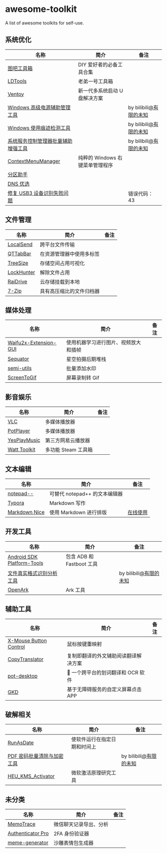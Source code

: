 # awesome-toolkit

A list of awesome toolkits for self-use.

## 系统优化

| 名称                                                                                               | 简介                            | 备注                                                            |
| -------------------------------------------------------------------------------------------------- | ------------------------------- | --------------------------------------------------------------- |
| [图吧工具箱](https://www.tbtool.cn/)                                                               | DIY 爱好者的必备工具合集        |                                                                 |
| [LDTools](https://tool.pc.wiki/)                                                                   | 老弟一号工具箱                  |                                                                 |
| [Ventoy](https://github.com/ventoy/Ventoy)                                                         | 新一代多系统启动 U 盘解决方案   |                                                                 |
| [Windows 高级电源辅助管理工具](./toolkit-without-url/Windows高级电源辅助管理工具.zip)              |                                 | by bilibili[@有限的未知](https://space.bilibili.com/1199158766) |
| [Windows 使用痕迹检测工具](./toolkit-without-url/Windows使用痕迹检测工具.zip)                      |                                 | by bilibili[@有限的未知](https://space.bilibili.com/1199158766) |
| [系统服务控制管理器批量辅助增强工具](./toolkit-without-url/系统服务控制管理器批量辅助增强工具.zip) |                                 | by bilibili[@有限的未知](https://space.bilibili.com/1199158766) |
| [ContextMenuManager](https://github.com/BluePointLilac/ContextMenuManager)                         | 纯粹的 Windows 右键菜单管理程序 |                                                                 |
| [分区助手](https://www.disktool.cn/download.html)                                                  |                                 |                                                                 |
| [DNS 优选](./toolkit-without-url/DNS优选.zip)                                                      |                                 |                                                                 |
| [修复 USB3 设备识别失败问题](https://miuiver.com/usb3-fix/)                                        |                                 | 错误代码：43                                                    |

## 文件管理

| 名称                                                | 简介                     | 备注 |
| --------------------------------------------------- | ------------------------ | ---- |
| [LocalSend](https://github.com/localsend/localsend) | 跨平台文件传输           |      |
| [QTTabBar](http://qttabbar.wikidot.com/)            | 在资源管理器中使用多标签 |      |
| [TreeSize](https://treesize.net/)                   | 存储空间占用可视化       |      |
| [LockHunter](https://lockhunter.com/)               | 解除文件占用             |      |
| [RaiDrive](https://www.raidrive.com/)               | 云存储挂载到本地         |      |
| [7-Zip](https://www.7-zip.org/)                     | 具有高压缩比的文件归档器 |      |

## 媒体处理

| 名称                                                                           | 简介                                 | 备注 |
| ------------------------------------------------------------------------------ | ------------------------------------ | ---- |
| [Waifu2x-Extension-GUI](https://github.com/AaronFeng753/Waifu2x-Extension-GUI) | 使用机器学习进行图片、视频放大和插帧 |      |
| [Sequator](https://sites.google.com/view/sequator)                             | 星空拍摄后期堆栈                     |      |
| [semi-utils](https://github.com/leslievan/semi-utils)                          | 批量添加水印                         |      |
| [ScreenToGif](https://github.com/NickeManarin/ScreenToGif)                     | 屏幕录制转 Gif                       |      |

## 影音娱乐

| 名称                                                          | 简介                | 备注 |
| ------------------------------------------------------------- | ------------------- | ---- |
| [VLC](https://www.videolan.org/)                              | 多媒体播放器        |      |
| [PotPlayer](https://potplayer.tv/)                            | 多媒体播放器        |      |
| [YesPlayMusic](https://github.com/qier222/YesPlayMusic)       | 第三方网易云播放器  |      |
| [Watt Toolkit](https://github.com/BeyondDimension/SteamTools) | 多功能 Steam 工具箱 |      |

## 文本编辑

| 名称                                                     | 简介                          | 备注                                   |
| -------------------------------------------------------- | ----------------------------- | -------------------------------------- |
| [notepad--](https://github.com/cxasm/notepad--)          | 可替代 notepad++ 的文本编辑器 |                                        |
| [Typora](https://typora.io/)                             | Markdown 写作                 |                                        |
| [Markdown Nice](https://github.com/mdnice/markdown-nice) | 使用 Markdown 进行排版        | [在线使用](https://editor.mdnice.com/) |

## 开发工具

| 名称                                                                                      | 简介                      | 备注                                                            |
| ----------------------------------------------------------------------------------------- | ------------------------- | --------------------------------------------------------------- |
| [Android SDK Platform-Tools](https://developer.android.com/tools/releases/platform-tools) | 包含 ADB 和 Fastboot 工具 |                                                                 |
| [文件真实格式识别分析工具](./toolkit-without-url/文件真实格式识别分析工具.zip)            |                           | by bilibili[@有限的未知](https://space.bilibili.com/1199158766) |
| [OpenArk](https://github.com/BlackINT3/OpenArk)                                           | Ark 工具                  |                                                                 |

## 辅助工具

| 名称                                                                                  | 简介                                 | 备注 |
| ------------------------------------------------------------------------------------- | ------------------------------------ | ---- |
| [X-Mouse Button Control](https://www.highrez.co.uk/downloads/XMouseButtonControl.htm) | 鼠标按键重映射                       |      |
| [CopyTranslator](https://github.com/CopyTranslator/CopyTranslator)                    | 复制即翻译的外文辅助阅读翻译解决方案 |      |
| [pot-desktop](https://github.com/pot-app/pot-desktop)                                 | 🌈 一个跨平台的划词翻译和 OCR 软件   |      |
| [GKD](https://github.com/gkd-kit/gkd)                                                 | 基于无障碍服务的自定义屏幕点击 APP   |      |

## 破解相关

| 名称                                                                              | 简介                         | 备注                                                            |
| --------------------------------------------------------------------------------- | ---------------------------- | --------------------------------------------------------------- |
| [RunAsDate](https://www.nirsoft.net/utils/run_as_date.html)                       | 使软件运行在指定日期和时间上 |                                                                 |
| [PDF 密码批量清除与加密工具](./toolkit-without-url/PDF密码批量清除与加密工具.zip) |                              | by bilibili[@有限的未知](https://space.bilibili.com/1199158766) |
| [HEU_KMS_Activator](https://github.com/zbezj/HEU_KMS_Activator)                   | 微软激活原理研究工具         |                                                                 |

## 未分类

| 名称                                                              | 简介                   | 备注 |
| ----------------------------------------------------------------- | ---------------------- | ---- |
| [MemoTrace](https://github.com/LC044/WeChatMsg)                   | 微信聊天记录导出、分析 |      |
| [Authenticator Pro](https://github.com/jamie-mh/AuthenticatorPro) | 2FA 身份验证器         |      |
| [meme-generator](https://github.com/MeetWq/meme-generator)        | 沙雕表情包生成器       |      |

